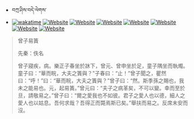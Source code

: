 - བཀྲ་ཤིས་བདེ་ལེགས་ 
- [![wakatime](https://wakatime.com/badge/user/5043ee4a-e361-4607-9d47-d557f2005d05.svg)](https://wakatime.com/@5043ee4a-e361-4607-9d47-d557f2005d05)	[![Website](https://img.shields.io/website?label=&up_color=orange&up_message=Tianchi&url=https%3A%2F%2Fshields.io)](https://tianchi.aliyun.com/home/science/scienceDetail?userId=1095279182618)	[![Website](https://img.shields.io/website?label=&up_color=blue&up_message=Kaggle&url=https%3A%2F%2Fshields.io)](https://www.kaggle.com/ivanxu/)	[![Website](https://img.shields.io/website?label=&up_color=gay&up_message=Yuque&url=https%3A%2F%2Fshields.io)](https://www.yuque.com/ivanaxu)	[![Website](https://img.shields.io/website?label=&up_color=brown&up_message=Leetcode&url=https%3A%2F%2Fshields.io)](https://leetcode.cn/u/ivanaxu)	[![Website](https://img.shields.io/website?label=&up_color=violet&up_message=AIstudio&url=https%3A%2F%2Fshields.io)](https://aistudio.baidu.com/aistudio/personalcenter/thirdview/979775)	[![Website](https://img.shields.io/website?label=&up_color=red&up_message=Gitee&url=https%3A%2F%2Fshields.io)](https://gitee.com/IvanaXu)	[![Website](https://img.shields.io/website?label=&up_color=yellow&up_message=Monkeytype&url=https%3A%2F%2Fshields.io)](https://monkeytype.com/profile/IvanaXu) 

> 曾子易簀
> 
> 先秦：佚名 
> 
> 曾子寢疾，病。樂正子春坐於牀下，曾元、曾申坐於足，童子隅坐而執燭。童子曰：“華而睆，大夫之簀與？”子春曰：“止！”曾子聞之，瞿然曰：“呼！”曰：“華而睆，大夫之簀與？”曾子曰：“然。斯季孫之賜也，我未之能易也。元，起易簀。”曾元曰：“夫子之病革矣，不可以變。幸而至於旦，請敬易之。”曾子曰：“爾之愛我也不如彼。君子之愛人也以德，細人之愛人也以姑息。吾何求哉？吾得正而斃焉斯已矣。”舉扶而易之。反席未安而沒。
>
